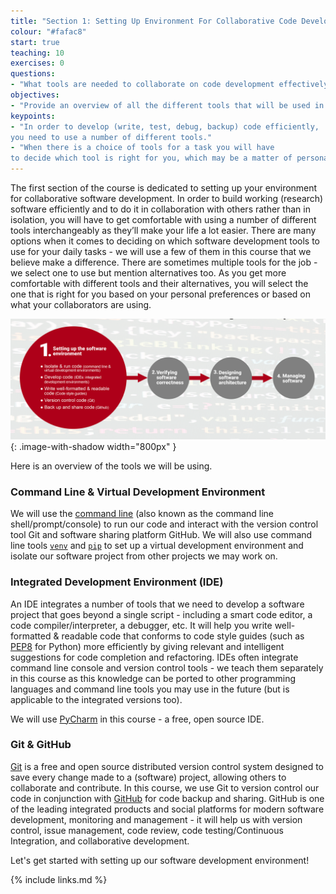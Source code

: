 ```yaml
---
title: "Section 1: Setting Up Environment For Collaborative Code Development"
colour: "#fafac8"
start: true
teaching: 10
exercises: 0
questions:
- "What tools are needed to collaborate on code development effectively?"
objectives:
- "Provide an overview of all the different tools that will be used in this course."
keypoints:
- "In order to develop (write, test, debug, backup) code efficiently,
you need to use a number of different tools."
- "When there is a choice of tools for a task you will have
to decide which tool is right for you, which may be a matter of personal preference or what the community you belong to is using."
---
```


The first section of the course is dedicated to setting up your environment for collaborative software development.
In order to build working (research) software
efficiently and to do it in collaboration with others rather than in isolation, you will have to get comfortable
with using a number of different tools interchangeably as they’ll make your life a lot easier.
There are many options when it comes to deciding on which software development tools to use for your daily tasks - we
will use a few of them in this course that we believe make a difference. There are sometimes multiple tools for the
job - we select one to use but mention alternatives too. As you get more comfortable with different tools and
their alternatives, you will select the one that is right for you based on your personal preferences or
based on what your collaborators are using.

![Tools needed to collaborate on code development effectively](../fig/section1-overview.png){: .image-with-shadow width="800px" }

Here is an overview of the tools we will be using.

### Command Line & Virtual Development Environment
We will use the [command line](https://en.wikipedia.org/wiki/Shell_(computing))
(also known as the command line shell/prompt/console) to run our code and
interact with the version control tool Git and software sharing platform GitHub. We will also use command line
tools [`venv`](https://docs.python.org/3/library/venv.html) and [`pip`](https://pip.pypa.io/en/stable/)
to set up a virtual development environment and isolate our software project from other projects we may work on.

### Integrated Development Environment (IDE)
An IDE integrates a number of tools that we need to develop a software project
that goes beyond a single script - including a smart code editor,
a code compiler/interpreter, a debugger, etc. It will help you write well-formatted & readable code that conforms to
code style guides (such as [PEP8](https://www.python.org/dev/peps/pep-0008/) for Python) more efficiently by giving relevant and intelligent suggestions for
code completion and refactoring.
IDEs often integrate command line console and version control tools - we teach
them separately in this course as this knowledge can be ported to other programming languages and command line tools
you may use in the future (but is applicable to the integrated versions too).

We will use [PyCharm](https://www.jetbrains.com/pycharm/) in this course - a free, open source IDE.

### Git & GitHub
[Git](https://git-scm.com/) is a free and open source distributed version control system designed to save every change made to a
(software) project, allowing others to collaborate and contribute. In this course,
we use Git to version control our code in conjunction with [GitHub](https://github.com/) for code backup and sharing.
GitHub is one of the leading integrated products and
social platforms for modern software development, monitoring and management - it will help us with
version control, issue management, code review, code testing/Continuous Integration, and collaborative development.

Let's get started with setting up our software development environment!

{% include links.md %}

